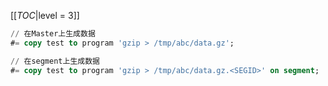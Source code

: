 <!-- --- title: copy工具-->

[[_TOC_|level = 3]]

```sql
// 在Master上生成数据
#= copy test to program 'gzip > /tmp/abc/data.gz';

// 在segment上生成数据
#= copy test to program 'gzip > /tmp/abc/data.gz.<SEGID>' on segment;
```
